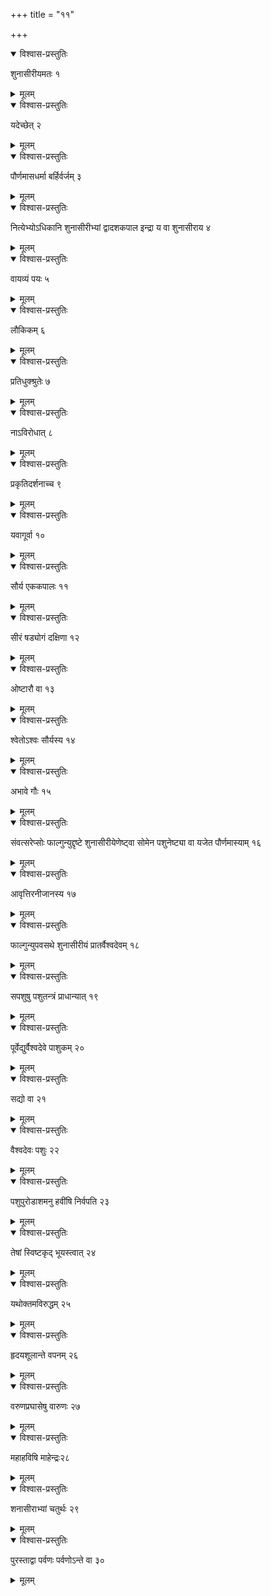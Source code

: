+++
title = "११"

+++



<details open><summary>विश्वास-प्रस्तुतिः</summary>

शुनासीरीयमतः १
</details>

<details><summary>मूलम्</summary>

शुनासीरीयमतः १
</details>


<details open><summary>विश्वास-प्रस्तुतिः</summary>

यदेच्छेत् २
</details>

<details><summary>मूलम्</summary>

यदेच्छेत् २
</details>


<details open><summary>विश्वास-प्रस्तुतिः</summary>

पौर्णमासधर्मा बर्हिर्वर्जम् ३
</details>

<details><summary>मूलम्</summary>

पौर्णमासधर्मा बर्हिर्वर्जम् ३
</details>


<details open><summary>विश्वास-प्रस्तुतिः</summary>

नित्येभ्योऽधिकानि शुनासीरीभ्यां द्वादशकपाल इन्द्रा य वा शुनासीराय ४
</details>

<details><summary>मूलम्</summary>

नित्येभ्योऽधिकानि शुनासीरीभ्यां द्वादशकपाल इन्द्रा य वा शुनासीराय ४
</details>


<details open><summary>विश्वास-प्रस्तुतिः</summary>

वायव्यं पयः ५
</details>

<details><summary>मूलम्</summary>

वायव्यं पयः ५
</details>


<details open><summary>विश्वास-प्रस्तुतिः</summary>

लौकिकम् ६
</details>

<details><summary>मूलम्</summary>

लौकिकम् ६
</details>


<details open><summary>विश्वास-प्रस्तुतिः</summary>

प्रतिधुक्श्रुतेः ७
</details>

<details><summary>मूलम्</summary>

प्रतिधुक्श्रुतेः ७
</details>


<details open><summary>विश्वास-प्रस्तुतिः</summary>

नाऽविरोधात् ८
</details>

<details><summary>मूलम्</summary>

नाऽविरोधात् ८
</details>


<details open><summary>विश्वास-प्रस्तुतिः</summary>

प्रकृतिदर्शनाच्च ९
</details>

<details><summary>मूलम्</summary>

प्रकृतिदर्शनाच्च ९
</details>


<details open><summary>विश्वास-प्रस्तुतिः</summary>

यवागूर्वा १०
</details>

<details><summary>मूलम्</summary>

यवागूर्वा १०
</details>


<details open><summary>विश्वास-प्रस्तुतिः</summary>

सौर्य एककपालः ११
</details>

<details><summary>मूलम्</summary>

सौर्य एककपालः ११
</details>


<details open><summary>विश्वास-प्रस्तुतिः</summary>

सीरं षड्योगं दक्षिणा १२
</details>

<details><summary>मूलम्</summary>

सीरं षड्योगं दक्षिणा १२
</details>


<details open><summary>विश्वास-प्रस्तुतिः</summary>

ओष्टारौ वा १३
</details>

<details><summary>मूलम्</summary>

ओष्टारौ वा १३
</details>


<details open><summary>विश्वास-प्रस्तुतिः</summary>

श्वेतोऽश्वः सौर्यस्य १४
</details>

<details><summary>मूलम्</summary>

श्वेतोऽश्वः सौर्यस्य १४
</details>


<details open><summary>विश्वास-प्रस्तुतिः</summary>

अभावे गौः १५
</details>

<details><summary>मूलम्</summary>

अभावे गौः १५
</details>


<details open><summary>विश्वास-प्रस्तुतिः</summary>

संवत्सरेप्सोः फाल्गुन्युद्दृष्टे शुनासीरीयेणेष्ट्वा सोमेन पशुनेष्ट्या वा यजेत पौर्णमास्याम् १६
</details>

<details><summary>मूलम्</summary>

संवत्सरेप्सोः फाल्गुन्युद्दृष्टे शुनासीरीयेणेष्ट्वा सोमेन पशुनेष्ट्या वा यजेत पौर्णमास्याम् १६
</details>


<details open><summary>विश्वास-प्रस्तुतिः</summary>

आवृत्तिरनीजानस्य १७
</details>

<details><summary>मूलम्</summary>

आवृत्तिरनीजानस्य १७
</details>


<details open><summary>विश्वास-प्रस्तुतिः</summary>

फाल्गुन्युपवसथे शुनासीरीयं प्रातर्वैश्वदेवम् १८
</details>

<details><summary>मूलम्</summary>

फाल्गुन्युपवसथे शुनासीरीयं प्रातर्वैश्वदेवम् १८
</details>


<details open><summary>विश्वास-प्रस्तुतिः</summary>

सपशुषु पशुतन्त्रं प्राधान्यात् १९
</details>

<details><summary>मूलम्</summary>

सपशुषु पशुतन्त्रं प्राधान्यात् १९
</details>


<details open><summary>विश्वास-प्रस्तुतिः</summary>

पूर्वेद्युर्वैश्वदेवे पाशुकम् २०
</details>

<details><summary>मूलम्</summary>

पूर्वेद्युर्वैश्वदेवे पाशुकम् २०
</details>


<details open><summary>विश्वास-प्रस्तुतिः</summary>

सद्यो वा २१
</details>

<details><summary>मूलम्</summary>

सद्यो वा २१
</details>


<details open><summary>विश्वास-प्रस्तुतिः</summary>

वैश्वदेवः पशुः २२
</details>

<details><summary>मूलम्</summary>

वैश्वदेवः पशुः २२
</details>


<details open><summary>विश्वास-प्रस्तुतिः</summary>

पशुपुरोडाशमनु हवींषि निर्वपति २३
</details>

<details><summary>मूलम्</summary>

पशुपुरोडाशमनु हवींषि निर्वपति २३
</details>


<details open><summary>विश्वास-प्रस्तुतिः</summary>

तेषां स्विष्टकृद् भूयस्त्वात् २४
</details>

<details><summary>मूलम्</summary>

तेषां स्विष्टकृद् भूयस्त्वात् २४
</details>


<details open><summary>विश्वास-प्रस्तुतिः</summary>

यथोक्तमविरुद्धम् २५
</details>

<details><summary>मूलम्</summary>

यथोक्तमविरुद्धम् २५
</details>


<details open><summary>विश्वास-प्रस्तुतिः</summary>

हृदयशूलान्ते वपनम् २६
</details>

<details><summary>मूलम्</summary>

हृदयशूलान्ते वपनम् २६
</details>


<details open><summary>विश्वास-प्रस्तुतिः</summary>

वरुणप्रघासेषु वारुणः २७
</details>

<details><summary>मूलम्</summary>

वरुणप्रघासेषु वारुणः २७
</details>


<details open><summary>विश्वास-प्रस्तुतिः</summary>

महाहविषि माहेन्द्रः२८
</details>

<details><summary>मूलम्</summary>

महाहविषि माहेन्द्रः२८
</details>


<details open><summary>विश्वास-प्रस्तुतिः</summary>

शनासीराभ्यां चतुर्थः २९
</details>

<details><summary>मूलम्</summary>

शनासीराभ्यां चतुर्थः २९
</details>


<details open><summary>विश्वास-प्रस्तुतिः</summary>

पुरस्ताद्वा पर्वणः पर्वणोऽन्ते वा ३०
</details>

<details><summary>मूलम्</summary>

पुरस्ताद्वा पर्वणः पर्वणोऽन्ते वा ३०
</details>
